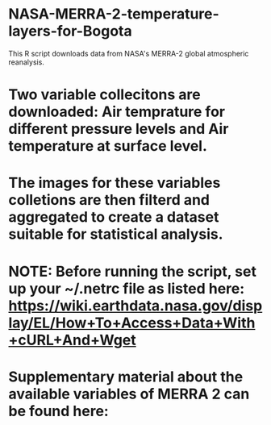 # NASA-MERRA-2-temperature-layers-for-Bogota

This R script downloads data from NASA's MERRA-2 global atmospheric reanalysis. 
# Two variable collecitons are downloaded: Air temprature for different pressure levels and Air temperature at surface level.
# The images for these variables colletions are then filterd and aggregated to create a dataset suitable for statistical analysis.

# NOTE: Before running the script, set up your ~/.netrc file as listed here: https://wiki.earthdata.nasa.gov/display/EL/How+To+Access+Data+With+cURL+And+Wget

# Supplementary material about the available variables of MERRA 2 can be found here: 

